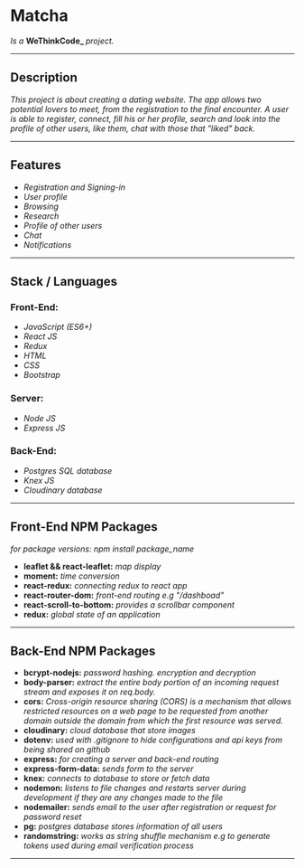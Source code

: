 <h1 style="![#f03c15](https://via.placeholder.com/15/f03c15/000000?text=+)"> Matcha </h1>
<p>
  <em>Is a</em> 
    <strong> WeThinkCode_ </strong>
  <em>project.</em>
</p>
<hr />

<h2> Description </h2>
<p>
  <em>
    This project is about creating a dating website.
    The app allows two potential lovers to meet, from the registration to the final encounter.
    A user is able to register, connect, fill his or her profile, search and look into the profile of other users, like them, chat with those that "liked" back.
  </em>
</p>
<hr />

<h2> Features </h2>
<p>
  <ul>
    <li>
      <em>Registration and Signing-in</em>
    </li>
    <li>
      <em>User profile</em>
    </li>
    <li>
      <em>Browsing</em>
    </li>
    <li>
      <em>Research</em>
    </li>
    <li>
      <em>Profile of other users</em>
    </li>
    <li>
      <em>Chat</em>
    </li>
    <li>
      <em>Notifications</em>
    </li>
  </ul>
</p>
<hr />

<h2> Stack / Languages</h2>
<p>
  <h3> Front-End: </h3>
  <ul>
    <li>
      <em>JavaScript (ES6+)</em>
    </li>
    <li>
      <em>React JS</em>
    </li>
    <li>
      <em>Redux</em>
    </li>
    <li>
      <em>HTML</em>
    </li>
    <li>
      <em>CSS</em>
    </li>
    <li>
      <em>Bootstrap</em>
    </li>
  </ul>
  
  <h3> Server: </h3>
  <ul>
    <li>
      <em>Node JS</em>
    </li>
    <li>
      <em>Express JS</em>
    </li>
  </ul>
  
  <h3> Back-End: </h3>
  <ul>
    <li>
      <em>Postgres SQL database</em>
    </li>
    <li>
      <em>Knex JS</em>
    </li>
    <li>
      <em>Cloudinary database</em>
    </li>
  </ul>
</p>
<hr />

<h2>Front-End NPM Packages</h2>
<em>for package versions: npm install package_name</em>
<p>
  <ul>
    <li>
      <strong>leaflet && react-leaflet:</strong><em> map display</em>
    </li>
    <li>
      <strong>moment:</strong><em> time conversion</em>
    </li>
    <li>
      <strong>react-redux:</strong><em> connecting redux to react app</em>
    </li>
    <li>
      <strong>react-router-dom:</strong><em> front-end routing e.g "/dashboad"</em>
    </li>
    <li>
      <strong>react-scroll-to-bottom:</strong><em> provides a scrollbar component</em>
    </li>
    <li>
      <strong>redux:</strong><em> global state of an application</em>
    </li>
  </ul>
</p>
<hr />

<h2>Back-End NPM Packages</h2>
<p>
  <ul>
    <li>
      <strong>bcrypt-nodejs:</strong><em> password hashing. encryption and decryption</em>
    </li>
    <li>
      <strong>body-parser:</strong><em> extract the entire body portion of an incoming request stream and exposes it on req.body.</em>
    </li>
    <li>
      <strong>cors:</strong><em> Cross-origin resource sharing (CORS) is a mechanism that allows restricted resources on a web page to be requested from another domain outside the domain from which the first resource was served.</em>
    </li>
    <li>
      <strong>cloudinary:</strong><em> cloud database that store images</em>
    </li>
    <li>
      <strong>dotenv:</strong><em> used with .gitignore to hide configurations and api keys from being shared on github</em>
    </li>
    <li>
      <strong>express:</strong><em> for creating a server and back-end routing</em>
    </li>
    <li>
      <strong>express-form-data:</strong><em> sends form to the server</em>
    </li>
    <li>
      <strong>knex:</strong><em> connects to database to store or fetch data </em>
    </li>
    <li>
      <strong>nodemon:</strong><em> listens to file changes and restarts server during development if they are any changes made to the file</em>
    </li>
    <li>
      <strong>nodemailer:</strong><em> sends email to the user after registration or request for password reset</em>
    </li>
    <li>
      <strong>pg:</strong><em> postgres database stores information of all users</em>
    </li>
    <li>
      <strong>randomstring:</strong><em> works as string shuffle mechanism e.g to generate tokens used during email verification process</em>
    </li>
  </ul>
</p>
<hr />
